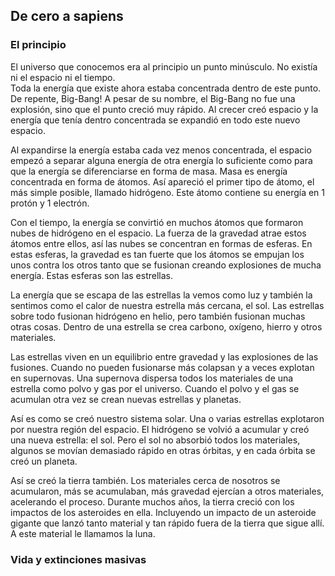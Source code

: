 ## De cero a sapiens

### El principio
El universo que conocemos era al principio un punto minúsculo. No existía ni el espacio ni el tiempo.  
Toda la energía que existe ahora estaba concentrada dentro de este punto.  
De repente, Big-Bang! 
A pesar de su nombre, el Big-Bang no fue una explosión, sino que el punto creció muy rápido. Al crecer creó espacio y la energía que tenía dentro concentrada se expandió en todo este nuevo espacio.

Al expandirse la energía estaba cada vez menos concentrada, el espacio empezó a separar alguna energía de otra energía lo suficiente como para que la energía se diferenciarse en forma de masa.
Masa es energía concentrada en forma de átomos. Así apareció el primer tipo de átomo, el más simple posible, llamado hidrógeno. Este átomo contiene su energía en 1 protón y 1 electrón.

Con el tiempo, la energía se convirtió en muchos átomos que formaron nubes de hidrógeno en el espacio. La fuerza de la gravedad atrae estos átomos entre ellos, así las nubes se concentran en formas de esferas. En estas esferas, la gravedad es tan fuerte que los átomos se empujan los unos contra los otros tanto que se fusionan creando explosiones de mucha energía. Estas esferas son las estrellas.


La energía que se escapa de las estrellas la vemos como luz y también la sentimos como el calor de nuestra estrella más cercana, el sol. Las estrellas sobre todo fusionan hidrógeno en helio, pero también fusionan muchas otras cosas. Dentro de una estrella se crea carbono, oxígeno, hierro y otros materiales. 

Las estrellas viven en un equilibrio entre gravedad y las explosiones de las fusiones. Cuando no pueden fusionarse más colapsan y a veces explotan en supernovas. Una supernova dispersa todos los materiales de una estrella como polvo y gas por el universo. Cuando el polvo y el gas se acumulan otra vez se crean nuevas estrellas y planetas.

Así es como se creó nuestro sistema solar. Una o varias estrellas explotaron por nuestra región del espacio. El hidrógeno se volvió a acumular y creó una nueva estrella: el sol. Pero el sol no absorbió todos los materiales, algunos se movían demasiado rápido en otras órbitas, y en cada órbita se creó un planeta. 

Así se creó la tierra también. Los materiales cerca de nosotros se acumularon, más se acumulaban, más gravedad ejercían a otros materiales, acelerando el proceso. Durante muchos años, la tierra creció con los impactos de los asteroides en ella. Incluyendo un impacto de un asteroide gigante que lanzó tanto material y tan rápido fuera de la tierra que sigue allí. A este material le llamamos la luna. 

### Vida y extinciones masivas



